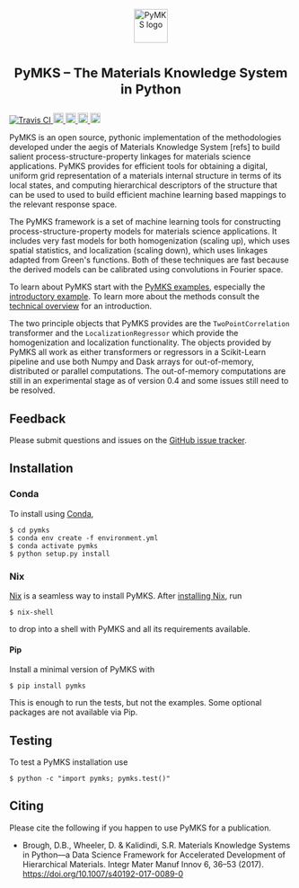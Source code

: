 <p align="center">
<img src="https://raw.githubusercontent.com/materialsinnovation/pymks/master/doc/pymks_logo.ico"
     height="60"
     alt="PyMKS logo"
     class="inline">
</p>

<h1> <p align="center"><sup><strong>
PyMKS &ndash; The Materials Knowledge System in Python
</strong></sup></p>
</h1>

<a href="https://travis-ci.org/materialsinnovation/pymks" target="_blank">
<img src="https://api.travis-ci.org/materialsinnovation/pymks.svg"
alt="Travis CI">
</a>
<a href="https://github.com/materialsinnovation/pymks/blob/master/LICENSE.md">
<img src="https://img.shields.io/badge/license-mit-blue.svg" alt="License" height="18">
</a>
<a href="http://pymks.readthedocs.io/en/latest/?badge=latest">
<img src="https://readthedocs.org/projects/pymks/badge/?version=latest" alt="Documentation Status" height="18">
</a>
<a href="https://pypi.python.org/pypi/pymks">
<img src="https://badge.fury.io/py/pymks.svg" alt="PyPI version" height="18">
</a>
<a href="https://circleci.com/gh/materialsinnovation/pymks">
<img src="https://circleci.com/gh/materialsinnovation/pymks.svg?style=shield" alt="Circle CI" height="18">
</a>


PyMKS is an open source, pythonic implementation of the methodologies 
developed under the aegis of Materials Knowledge System [refs] to build salient 
process-structure-property linkages for materials science applications.
PyMKS provides for efficient tools for obtaining a digital, uniform grid representation 
of a materials internal structure in terms of its local states, and computing hierarchical 
descriptors of the structure that can be used to used to build efficient machine 
learning based mappings to the relevant response space.

The PyMKS framework is a set of machine learning tools for
constructing process-structure-property models for materials science
applications. It includes very fast models for both homogenization
(scaling up), which uses spatial statistics, and localization (scaling
down), which uses linkages adapted from Green's functions. Both of
these techniques are fast because the derived models can be calibrated
using convolutions in Fourier space.

To learn about PyMKS start with the [PyMKS examples](./index.ipynb),
especially the [introductory example](notebooks/intro.ipynb). To learn
more about the methods consult the [technical
overview](http://pymks.org/en/latest/rst/notebooks/tech_overview.html)
for an introduction.

The two principle objects that PyMKS provides are the
`TwoPointCorrelation` transformer and the `LocalizationRegressor`
which provide the homogenization and localization functionality. The
objects provided by PyMKS all work as either transformers or
regressors in a Scikit-Learn pipeline and use both Numpy and Dask
arrays for out-of-memory, distributed or parallel computations. The
out-of-memory computations are still in an experimental stage as of
version 0.4 and some issues still need to be resolved.

## Feedback

Please submit questions and issues on the [GitHub issue
tracker](https://github.com/materialsinnovation/pymks/issues).

## Installation

### Conda

To install using [Conda][conda],

    $ cd pymks
    $ conda env create -f environment.yml
    $ conda activate pymks
    $ python setup.py install

### Nix

[Nix](https://nixos.org/nix/) is a seamless way to install
PyMKS. After [installing
Nix](https://nixos.org/nix/manual/#chap-quick-start), run

    $ nix-shell

to drop into a shell with PyMKS and all its requirements available.

#### Pip

Install a minimal version of PyMKS with

    $ pip install pymks

This is enough to run the tests, but not the examples. Some optional
packages are not available via Pip.

## Testing

To test a PyMKS installation use

    $ python -c "import pymks; pymks.test()"

## Citing

Please cite the following if you happen to use PyMKS for a
publication.

 - Brough, D.B., Wheeler, D. & Kalidindi, S.R. Materials Knowledge
   Systems in Python—a Data Science Framework for Accelerated
   Development of Hierarchical Materials. Integr Mater Manuf Innov 6,
   36–53 (2017). https://doi.org/10.1007/s40192-017-0089-0

[conda]: https://docs.conda.io/en/latest/
